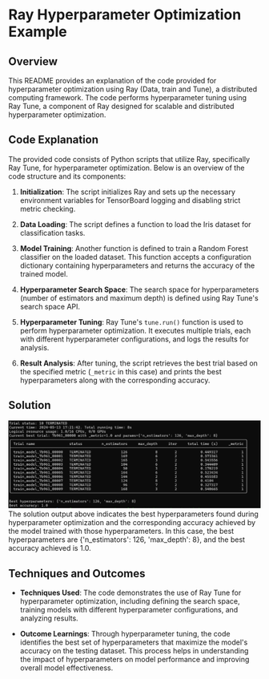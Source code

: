 # Ray Hyperparameter Optimization Example

## Overview

This README provides an explanation of the code provided for hyperparameter optimization using Ray (Data, train and Tune), a distributed computing framework. The code performs hyperparameter tuning using Ray Tune, a component of Ray designed for scalable and distributed hyperparameter optimization.

## Code Explanation

The provided code consists of Python scripts that utilize Ray, specifically Ray Tune, for hyperparameter optimization. Below is an overview of the code structure and its components:

1. **Initialization**: The script initializes Ray and sets up the necessary environment variables for TensorBoard logging and disabling strict metric checking.

2. **Data Loading**: The script defines a function to load the Iris dataset for classification tasks.

3. **Model Training**: Another function is defined to train a Random Forest classifier on the loaded dataset. This function accepts a configuration dictionary containing hyperparameters and returns the accuracy of the trained model.

4. **Hyperparameter Search Space**: The search space for hyperparameters (number of estimators and maximum depth) is defined using Ray Tune's search space API.

5. **Hyperparameter Tuning**: Ray Tune's `tune.run()` function is used to perform hyperparameter optimization. It executes multiple trials, each with different hyperparameter configurations, and logs the results for analysis.

6. **Result Analysis**: After tuning, the script retrieves the best trial based on the specified metric (`_metric` in this case) and prints the best hyperparameters along with the corresponding accuracy.

## Solution
![example-output](screenshots/example-output.jpg)
The solution output above indicates the best hyperparameters found during hyperparameter optimization and the corresponding accuracy achieved by the model trained with those hyperparameters. In this case, the best hyperparameters are {'n_estimators': 126, 'max_depth': 8}, and the best accuracy achieved is 1.0.

## Techniques and Outcomes

- **Techniques Used**: The code demonstrates the use of Ray Tune for hyperparameter optimization, including defining the search space, training models with different hyperparameter configurations, and analyzing results.

- **Outcome Learnings**: Through hyperparameter tuning, the code identifies the best set of hyperparameters that maximize the model's accuracy on the testing dataset. This process helps in understanding the impact of hyperparameters on model performance and improving overall model effectiveness.
